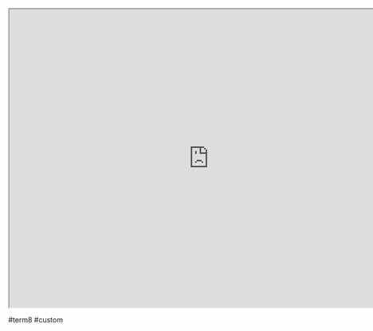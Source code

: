 
<iframe src="https://istd.sutd.edu.sg/undergraduate/courses/50045-information-retrieval" width="800" height="600">
</iframe>

#term8 
#custom